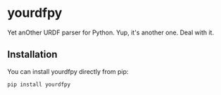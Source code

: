 # yourdfpy

Yet anOther URDF parser for Python. Yup, it's another one. Deal with it.

## Installation

You can install yourdfpy directly from pip:
```
pip install yourdfpy
```

<!--
## But why?!?

Insert RANT here
-->

<!--
How to deploy

git tag -l
rm dist/*
rm -rf build/

git tag v<semver>
python setup.py bdist_wheel
twine upload -r testpypi dist/*

python -m pip install --index-url https://test.pypi.org/simple/ --extra-index-url https://pypi.org/simple yourdfpy==v<semver>

twine upload 
-->

